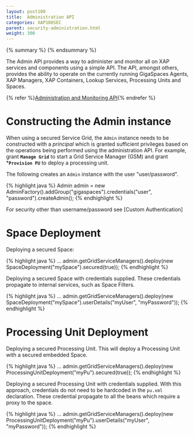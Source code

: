 ```yaml
---
layout: post100
title:  Administration API
categories: XAP100SEC
parent: security-administration.html
weight: 300
---
```


{% summary %} {% endsummary %}

The Admin API provides a way to administer and monitor all on XAP services and components using a simple API. The API, amongst others, provides the ability to operate on the currently running GigaSpaces Agents, XAP Managers, XAP Containers, Lookup Services, Processing Units and Spaces.

{% refer %}[Administration and Monitoring API]({%currentjavaurl%}/administration-and-monitoring-api.html){% endrefer %}

# Constructing the Admin instance

When using a secured Service Grid, the `Admin` instance needs to be constructed with a _principal_ which is granted sufficient privileges based on the operations being performed using the administration API. For example, grant **`Manage Grid`** to start a Grid Service Manager (GSM) and grant ***`Provision PU`** to deploy a processing unit.

The following creates an `Admin` instance with the user "user/password".

{% highlight java %}
Admin admin = new AdminFactory().addGroup("gigaspaces").credentials("user", "password").createAdmin();
{% endhighlight %}

For security other than username/password see [Custom Authentication]

# Space Deployment

Deploying a secured Space:

{% highlight java %}
...
admin.getGridServiceManagers().deploy(new SpaceDeployment("mySpace").secured(true));
{% endhighlight %}

Deploying a secured Space with credentials supplied. These credentials propagate to internal services, such as Space Filters.

{% highlight java %}
...
admin.getGridServiceManagers().deploy(new SpaceDeployment("mySpace").userDetails("myUser", "myPassword"));
{% endhighlight %}

# Processing Unit Deployment

Deploying a secured Processing Unit. This will deploy a Processing Unit with a secured embedded Space.

{% highlight java %}
...
admin.getGridServiceManagers().deploy(new ProcessingUnitDeployment("myPu").secured(true));
{% endhighlight %}

Deploying a secured Processing Unit with credentials supplied. With this approach, credentials do not need to be hardcoded in the `pu.xml` declaration. These credential propagate to all the beans which require a proxy to the space.

{% highlight java %}
...
admin.getGridServiceManagers().deploy(new ProcessingUnitDeployment("myPu").userDetails("myUser", "myPassword"));
{% endhighlight %}
